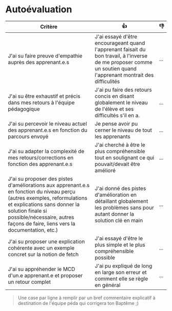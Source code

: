 # Autoévaluation

| Critère | 👍 | 👎 |
| ---------------- | ---------------- | ---------------- | 
| J'ai su faire preuve d'empathie auprès des apprenant.e.s | J'ai essayé d'être encourageant quand l'apprenant faisait du bon travail, à l'inverse de me proposer comme un soutien quand l'apprenant montrait des difficulités | ... |
| J'ai su être exhaustif et précis dans mes retours à l'équipe pédagogique | J'ai pu faire des retours concis en disant globalement le niveau de l'élève et ses difficultés s'il en a. | ... |
| J'ai su percevoir le niveau actuel des apprenant.e.s en fonction du parcours envoyé | Je pense avoir pu cerner le niveau de tout les apprenants | ... |
| J'ai su adapter la complexité de mes retours/corrections en fonction des apprenant.e.s  | J'ai cherché à être le plus compréhensible tout en soulignant ce qui pouvait/devait être amélioré | ... |
| J'ai su proposer des pistes d'améliorations aux apprenant.e.s en fonction du niveau perçu (autres exemples, reformulations et explications sans donner la solution finale si possible/nécessaire, autres façons de faire, liens vers la documentation, etc.) | J'ai donné des pistes d'amélioration en détaillant globalement les problèmes sans pour autant donner la solution clé en main | ... |
| J'ai su proposer une explication cohérente avec un exemple concret sur la notion de fetch | J'ai essayé d'être le plus simple et le plus compréhensible possible | ... |
| J'ai su appréhender le MCD d'un.e apprenant.e et proposer un retour complet | J'ai pu expliqué de long en large son erreur et comment elle se règle en général | ... |

> Une case par ligne à remplir par un bref commentaire explicatif à destination de l'équipe péda qui corrigera ton Baptême ;)
